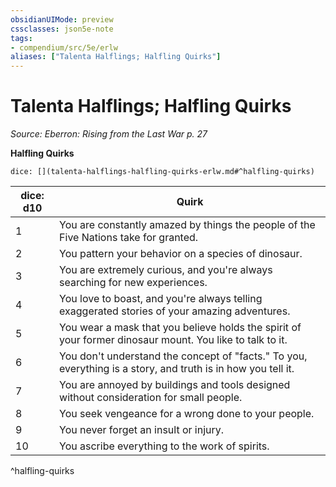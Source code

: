 ```yaml
---
obsidianUIMode: preview
cssclasses: json5e-note
tags:
- compendium/src/5e/erlw
aliases: ["Talenta Halflings; Halfling Quirks"]
---
```

# Talenta Halflings; Halfling Quirks
*Source: Eberron: Rising from the Last War p. 27* 

**Halfling Quirks**

`dice: [](talenta-halflings-halfling-quirks-erlw.md#^halfling-quirks)`

| dice: d10 | Quirk |
|-----------|-------|
| 1 | You are constantly amazed by things the people of the Five Nations take for granted. |
| 2 | You pattern your behavior on a species of dinosaur. |
| 3 | You are extremely curious, and you're always searching for new experiences. |
| 4 | You love to boast, and you're always telling exaggerated stories of your amazing adventures. |
| 5 | You wear a mask that you believe holds the spirit of your former dinosaur mount. You like to talk to it. |
| 6 | You don't understand the concept of "facts." To you, everything is a story, and truth is in how you tell it. |
| 7 | You are annoyed by buildings and tools designed without consideration for small people. |
| 8 | You seek vengeance for a wrong done to your people. |
| 9 | You never forget an insult or injury. |
| 10 | You ascribe everything to the work of spirits. |
^halfling-quirks